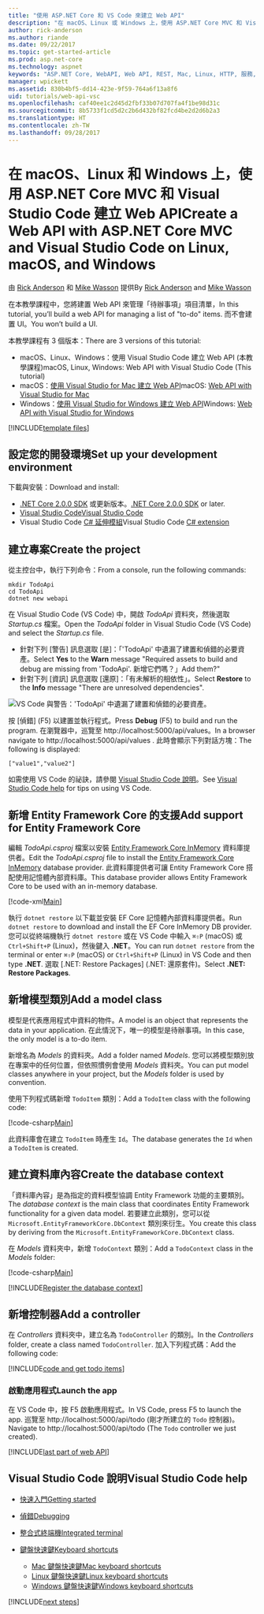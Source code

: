 ```yaml
---
title: "使用 ASP.NET Core 和 VS Code 來建立 Web API"
description: "在 macOS、Linux 或 Windows 上，使用 ASP.NET Core MVC 和 Visual Studio Code 建置 Web API"
author: rick-anderson
ms.author: riande
ms.date: 09/22/2017
ms.topic: get-started-article
ms.prod: asp.net-core
ms.technology: aspnet
keywords: "ASP.NET Core, WebAPI, Web API, REST, Mac, Linux, HTTP, 服務, HTTP 服務, VS Code"
manager: wpickett
ms.assetid: 830b4bf5-dd14-423e-9f59-764a6f13a8f6
uid: tutorials/web-api-vsc
ms.openlocfilehash: caf40ee1c2d45d2fbf33b07d707fa4f1be98d31c
ms.sourcegitcommit: 8b5733f1cd5d2c2b6d432bf82fcd4be2d2d6b2a3
ms.translationtype: HT
ms.contentlocale: zh-TW
ms.lasthandoff: 09/28/2017
---
```

# <a name="create-a-web-api-with-aspnet-core-mvc-and-visual-studio-code-on-linux-macos-and-windows"></a><span data-ttu-id="95eaa-104">在 macOS、Linux 和 Windows 上，使用 ASP.NET Core MVC 和 Visual Studio Code 建立 Web API</span><span class="sxs-lookup"><span data-stu-id="95eaa-104">Create a Web API with ASP.NET Core MVC and Visual Studio Code on Linux, macOS, and Windows</span></span>

<span data-ttu-id="95eaa-105">由 [Rick Anderson](https://twitter.com/RickAndMSFT) 和 [Mike Wasson](https://github.com/mikewasson) 提供</span><span class="sxs-lookup"><span data-stu-id="95eaa-105">By [Rick Anderson](https://twitter.com/RickAndMSFT) and [Mike Wasson](https://github.com/mikewasson)</span></span>

<span data-ttu-id="95eaa-106">在本教學課程中，您將建置 Web API 來管理「待辦事項」項目清單，</span><span class="sxs-lookup"><span data-stu-id="95eaa-106">In this tutorial, you’ll build a web API for managing a list of "to-do" items.</span></span> <span data-ttu-id="95eaa-107">而不會建置 UI。</span><span class="sxs-lookup"><span data-stu-id="95eaa-107">You won’t build a UI.</span></span>

<span data-ttu-id="95eaa-108">本教學課程有 3 個版本：</span><span class="sxs-lookup"><span data-stu-id="95eaa-108">There are 3 versions of this tutorial:</span></span>

* <span data-ttu-id="95eaa-109">macOS、Linux、Windows：使用 Visual Studio Code 建立 Web API (本教學課程)</span><span class="sxs-lookup"><span data-stu-id="95eaa-109">macOS, Linux, Windows: Web API with Visual Studio Code (This tutorial)</span></span>
* <span data-ttu-id="95eaa-110">macOS：[使用 Visual Studio for Mac 建立 Web API](xref:tutorials/first-web-api-mac)</span><span class="sxs-lookup"><span data-stu-id="95eaa-110">macOS: [Web API with Visual Studio for Mac](xref:tutorials/first-web-api-mac)</span></span>
* <span data-ttu-id="95eaa-111">Windows：[使用 Visual Studio for Windows 建立 Web API](xref:tutorials/first-web-api)</span><span class="sxs-lookup"><span data-stu-id="95eaa-111">Windows: [Web API with Visual Studio for Windows](xref:tutorials/first-web-api)</span></span>

<!-- WARNING: The code AND images in this doc are used by uid: tutorials/web-api-vsc, tutorials/first-web-api-mac and tutorials/first-web-api. If you change any code/images in this tutorial, update uid: tutorials/web-api-vsc -->

[!INCLUDE[template files](../includes/webApi/intro.md)]

## <a name="set-up-your-development-environment"></a><span data-ttu-id="95eaa-112">設定您的開發環境</span><span class="sxs-lookup"><span data-stu-id="95eaa-112">Set up your development environment</span></span>

<span data-ttu-id="95eaa-113">下載與安裝：</span><span class="sxs-lookup"><span data-stu-id="95eaa-113">Download and install:</span></span>
- <span data-ttu-id="95eaa-114">[.NET Core 2.0.0 SDK](https://www.microsoft.com/net/core) 或更新版本。</span><span class="sxs-lookup"><span data-stu-id="95eaa-114">[.NET Core 2.0.0 SDK](https://www.microsoft.com/net/core) or later.</span></span>
- [<span data-ttu-id="95eaa-115">Visual Studio Code</span><span class="sxs-lookup"><span data-stu-id="95eaa-115">Visual Studio Code</span></span>](https://code.visualstudio.com)
- <span data-ttu-id="95eaa-116">Visual Studio Code [C# 延伸模組](https://marketplace.visualstudio.com/items?itemName=ms-vscode.csharp)</span><span class="sxs-lookup"><span data-stu-id="95eaa-116">Visual Studio Code [C# extension](https://marketplace.visualstudio.com/items?itemName=ms-vscode.csharp)</span></span>

## <a name="create-the-project"></a><span data-ttu-id="95eaa-117">建立專案</span><span class="sxs-lookup"><span data-stu-id="95eaa-117">Create the project</span></span>

<span data-ttu-id="95eaa-118">從主控台中，執行下列命令：</span><span class="sxs-lookup"><span data-stu-id="95eaa-118">From a console, run the following commands:</span></span>

```console
mkdir TodoApi
cd TodoApi
dotnet new webapi
```

<span data-ttu-id="95eaa-119">在 Visual Studio Code (VS Code) 中，開啟 *TodoApi* 資料夾，然後選取 *Startup.cs* 檔案。</span><span class="sxs-lookup"><span data-stu-id="95eaa-119">Open the *TodoApi* folder in Visual Studio Code (VS Code) and select the *Startup.cs* file.</span></span>

- <span data-ttu-id="95eaa-120">針對下列 [警告] 訊息選取 [是]：「'TodoApi' 中遺漏了建置和偵錯的必要資產。</span><span class="sxs-lookup"><span data-stu-id="95eaa-120">Select **Yes** to the **Warn** message "Required assets to build and debug are missing from 'TodoApi'.</span></span> <span data-ttu-id="95eaa-121">新增它們嗎？」</span><span class="sxs-lookup"><span data-stu-id="95eaa-121">Add them?"</span></span>
- <span data-ttu-id="95eaa-122">針對下列 [資訊] 訊息選取 [還原]：「有未解析的相依性」。</span><span class="sxs-lookup"><span data-stu-id="95eaa-122">Select **Restore** to the **Info** message "There are unresolved dependencies".</span></span>

<!-- uid: tutorials/first-mvc-app-xplat/start-mvc uses the pic below. If you change it, make sure it's consistent -->

![VS Code 與警告：'TodoApi' 中遺漏了建置和偵錯的必要資產。](web-api-vsc/_static/vsc_restore.png)

<span data-ttu-id="95eaa-126">按 [偵錯] (F5) 以建置並執行程式。</span><span class="sxs-lookup"><span data-stu-id="95eaa-126">Press **Debug** (F5) to build and run the program.</span></span> <span data-ttu-id="95eaa-127">在瀏覽器中，巡覽至 http://localhost:5000/api/values。</span><span class="sxs-lookup"><span data-stu-id="95eaa-127">In a browser navigate to http://localhost:5000/api/values .</span></span> <span data-ttu-id="95eaa-128">此時會顯示下列對話方塊：</span><span class="sxs-lookup"><span data-stu-id="95eaa-128">The following is displayed:</span></span>

`["value1","value2"]`

<span data-ttu-id="95eaa-129">如需使用 VS Code 的祕訣，請參閱 [Visual Studio Code 說明](#visual-studio-code-help)。</span><span class="sxs-lookup"><span data-stu-id="95eaa-129">See [Visual Studio Code help](#visual-studio-code-help) for tips on using VS Code.</span></span>

## <a name="add-support-for-entity-framework-core"></a><span data-ttu-id="95eaa-130">新增 Entity Framework Core 的支援</span><span class="sxs-lookup"><span data-stu-id="95eaa-130">Add support for Entity Framework Core</span></span>

<span data-ttu-id="95eaa-131">編輯 *TodoApi.csproj* 檔案以安裝 [Entity Framework Core InMemory](https://docs.microsoft.com/ef/core/providers/in-memory/) 資料庫提供者。</span><span class="sxs-lookup"><span data-stu-id="95eaa-131">Edit the *TodoApi.csproj* file to install the [Entity Framework Core InMemory](https://docs.microsoft.com/ef/core/providers/in-memory/) database provider.</span></span> <span data-ttu-id="95eaa-132">此資料庫提供者可讓 Entity Framework Core 搭配使用記憶體內部資料庫。</span><span class="sxs-lookup"><span data-stu-id="95eaa-132">This database provider allows Entity Framework Core to be used with an in-memory database.</span></span>

[!code-xml[Main](web-api-vsc/sample/TodoApi/TodoApi.csproj?highlight=12)]

<span data-ttu-id="95eaa-133">執行 `dotnet restore` 以下載並安裝 EF Core 記憶體內部資料庫提供者。</span><span class="sxs-lookup"><span data-stu-id="95eaa-133">Run `dotnet restore` to download and install the EF Core InMemory DB provider.</span></span> <span data-ttu-id="95eaa-134">您可以從終端機執行 `dotnet restore` 或在 VS Code 中輸入 `⌘⇧P` (macOS) 或 `Ctrl+Shift+P` (Linux)，然後鍵入 **.NET**。</span><span class="sxs-lookup"><span data-stu-id="95eaa-134">You can run `dotnet restore` from the terminal or enter `⌘⇧P` (macOS) or `Ctrl+Shift+P` (Linux) in VS Code and then type **.NET**.</span></span> <span data-ttu-id="95eaa-135">選取 [.NET: Restore Packages] (.NET: 還原套件)。</span><span class="sxs-lookup"><span data-stu-id="95eaa-135">Select **.NET: Restore Packages**.</span></span>

## <a name="add-a-model-class"></a><span data-ttu-id="95eaa-136">新增模型類別</span><span class="sxs-lookup"><span data-stu-id="95eaa-136">Add a model class</span></span>

<span data-ttu-id="95eaa-137">模型是代表應用程式中資料的物件。</span><span class="sxs-lookup"><span data-stu-id="95eaa-137">A model is an object that represents the data in your application.</span></span> <span data-ttu-id="95eaa-138">在此情況下，唯一的模型是待辦事項。</span><span class="sxs-lookup"><span data-stu-id="95eaa-138">In this case, the only model is a to-do item.</span></span>

<span data-ttu-id="95eaa-139">新增名為 *Models* 的資料夾。</span><span class="sxs-lookup"><span data-stu-id="95eaa-139">Add a folder named *Models*.</span></span> <span data-ttu-id="95eaa-140">您可以將模型類別放在專案中的任何位置，但依照慣例會使用 *Models* 資料夾。</span><span class="sxs-lookup"><span data-stu-id="95eaa-140">You can put model classes anywhere in your project, but the *Models* folder is used by convention.</span></span>

<span data-ttu-id="95eaa-141">使用下列程式碼新增 `TodoItem` 類別：</span><span class="sxs-lookup"><span data-stu-id="95eaa-141">Add a `TodoItem` class with the following code:</span></span>

[!code-csharp[Main](first-web-api/sample/TodoApi/Models/TodoItem.cs)]

<span data-ttu-id="95eaa-142">此資料庫會在建立 `TodoItem` 時產生 `Id`。</span><span class="sxs-lookup"><span data-stu-id="95eaa-142">The database generates the `Id` when a `TodoItem` is created.</span></span>

## <a name="create-the-database-context"></a><span data-ttu-id="95eaa-143">建立資料庫內容</span><span class="sxs-lookup"><span data-stu-id="95eaa-143">Create the database context</span></span>

<span data-ttu-id="95eaa-144">「資料庫內容」是為指定的資料模型協調 Entity Framework 功能的主要類別。</span><span class="sxs-lookup"><span data-stu-id="95eaa-144">The *database context* is the main class that coordinates Entity Framework functionality for a given data model.</span></span> <span data-ttu-id="95eaa-145">若要建立此類別，您可以從 `Microsoft.EntityFrameworkCore.DbContext` 類別來衍生。</span><span class="sxs-lookup"><span data-stu-id="95eaa-145">You create this class by deriving from the `Microsoft.EntityFrameworkCore.DbContext` class.</span></span>

<span data-ttu-id="95eaa-146">在 *Models* 資料夾中，新增 `TodoContext` 類別：</span><span class="sxs-lookup"><span data-stu-id="95eaa-146">Add a `TodoContext` class in the *Models* folder:</span></span>

[!code-csharp[Main](first-web-api/sample/TodoApi/Models/TodoContext.cs)]

[!INCLUDE[Register the database context](../includes/webApi/register_dbContext.md)]

## <a name="add-a-controller"></a><span data-ttu-id="95eaa-147">新增控制器</span><span class="sxs-lookup"><span data-stu-id="95eaa-147">Add a controller</span></span>

<span data-ttu-id="95eaa-148">在 *Controllers* 資料夾中，建立名為 `TodoController` 的類別。</span><span class="sxs-lookup"><span data-stu-id="95eaa-148">In the *Controllers* folder, create a class named `TodoController`.</span></span> <span data-ttu-id="95eaa-149">加入下列程式碼：</span><span class="sxs-lookup"><span data-stu-id="95eaa-149">Add the following code:</span></span>

[!INCLUDE[code and get todo items](../includes/webApi/getTodoItems.md)]

### <a name="launch-the-app"></a><span data-ttu-id="95eaa-150">啟動應用程式</span><span class="sxs-lookup"><span data-stu-id="95eaa-150">Launch the app</span></span>

<span data-ttu-id="95eaa-151">在 VS Code 中，按 F5 啟動應用程式。</span><span class="sxs-lookup"><span data-stu-id="95eaa-151">In VS Code, press F5 to launch the app.</span></span> <span data-ttu-id="95eaa-152">巡覽至 http://localhost:5000/api/todo   (剛才所建立的 `Todo` 控制器)。</span><span class="sxs-lookup"><span data-stu-id="95eaa-152">Navigate to  http://localhost:5000/api/todo   (The `Todo` controller we just created).</span></span>

[!INCLUDE[last part of web API](../includes/webApi/end.md)]

## <a name="visual-studio-code-help"></a><span data-ttu-id="95eaa-153">Visual Studio Code 說明</span><span class="sxs-lookup"><span data-stu-id="95eaa-153">Visual Studio Code help</span></span>

- [<span data-ttu-id="95eaa-154">快速入門</span><span class="sxs-lookup"><span data-stu-id="95eaa-154">Getting started</span></span>](https://code.visualstudio.com/docs)
- [<span data-ttu-id="95eaa-155">偵錯</span><span class="sxs-lookup"><span data-stu-id="95eaa-155">Debugging</span></span>](https://code.visualstudio.com/docs/editor/debugging)
- [<span data-ttu-id="95eaa-156">整合式終端機</span><span class="sxs-lookup"><span data-stu-id="95eaa-156">Integrated terminal</span></span>](https://code.visualstudio.com/docs/editor/integrated-terminal)
- [<span data-ttu-id="95eaa-157">鍵盤快速鍵</span><span class="sxs-lookup"><span data-stu-id="95eaa-157">Keyboard shortcuts</span></span>](https://code.visualstudio.com/docs/getstarted/keybindings#_keyboard-shortcuts-reference)

  - [<span data-ttu-id="95eaa-158">Mac 鍵盤快速鍵</span><span class="sxs-lookup"><span data-stu-id="95eaa-158">Mac keyboard shortcuts</span></span>](https://code.visualstudio.com/shortcuts/keyboard-shortcuts-macos.pdf)
  - [<span data-ttu-id="95eaa-159">Linux 鍵盤快速鍵</span><span class="sxs-lookup"><span data-stu-id="95eaa-159">Linux keyboard shortcuts</span></span>](https://code.visualstudio.com/shortcuts/keyboard-shortcuts-linux.pdf)
  - [<span data-ttu-id="95eaa-160">Windows 鍵盤快速鍵</span><span class="sxs-lookup"><span data-stu-id="95eaa-160">Windows keyboard shortcuts</span></span>](https://code.visualstudio.com/shortcuts/keyboard-shortcuts-windows.pdf)

[!INCLUDE[next steps](../includes/webApi/next.md)]


